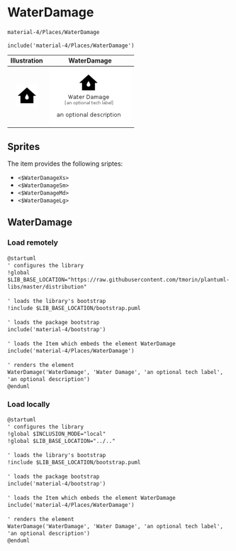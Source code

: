 # WaterDamage


```text
material-4/Places/WaterDamage
```

```text
include('material-4/Places/WaterDamage')
```



| Illustration | WaterDamage |
| :---: | :---: |
| ![illustration for Illustration](../../material-4/Places/WaterDamage.png) | ![illustration for WaterDamage](../../material-4/Places/WaterDamage.Local.png) |



## Sprites
The item provides the following sriptes:

- `<$WaterDamageXs>`
- `<$WaterDamageSm>`
- `<$WaterDamageMd>`
- `<$WaterDamageLg>`





## WaterDamage

### Load remotely
```plantuml
@startuml
' configures the library
!global $LIB_BASE_LOCATION="https://raw.githubusercontent.com/tmorin/plantuml-libs/master/distribution"

' loads the library's bootstrap
!include $LIB_BASE_LOCATION/bootstrap.puml

' loads the package bootstrap
include('material-4/bootstrap')

' loads the Item which embeds the element WaterDamage
include('material-4/Places/WaterDamage')

' renders the element
WaterDamage('WaterDamage', 'Water Damage', 'an optional tech label', 'an optional description')
@enduml
```

### Load locally
```plantuml
@startuml
' configures the library
!global $INCLUSION_MODE="local"
!global $LIB_BASE_LOCATION="../.."

' loads the library's bootstrap
!include $LIB_BASE_LOCATION/bootstrap.puml

' loads the package bootstrap
include('material-4/bootstrap')

' loads the Item which embeds the element WaterDamage
include('material-4/Places/WaterDamage')

' renders the element
WaterDamage('WaterDamage', 'Water Damage', 'an optional tech label', 'an optional description')
@enduml
```

